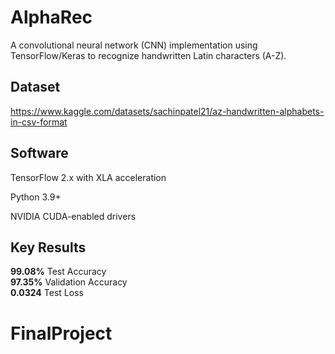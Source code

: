# AlphaRec
A convolutional neural network (CNN) implementation using TensorFlow/Keras to recognize handwritten Latin characters (A-Z).

## Dataset 
https://www.kaggle.com/datasets/sachinpatel21/az-handwritten-alphabets-in-csv-format

## Software
TensorFlow 2.x with XLA acceleration

Python 3.9+

NVIDIA CUDA-enabled drivers

## Key Results

**99.08%** Test Accuracy  
**97.35%** Validation Accuracy  
**0.0324** Test Loss  

##



# FinalProject
